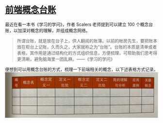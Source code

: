 # [前端概念台账](https://github.com/jannahuang/blog/issues/9)

最近在看一本书《学习的学问》，作者 Scalers 老师提到可以建立 100 个概念台账，以加深对概念的理解，并组成概念网络。

> 所谓台账，就是放在台子上，供人翻阅的账簿。以前的帐房先生，要把账本放在柜台上记账，久而久之，大家就称之为“台账”。台账的本质是清单或者表格，其作用是通过结构化的方式组织信息，方便梳理，可帮助我们思考得更清晰，避免脑海里一团乱麻。——《学习的学问》

便想到可以用概念台账的方式，梳理一下前端相关的概念，以下述表格方式记录。
![概念台账](https://raw.githubusercontent.com/jannahuang/blog/main/pictures/%E6%A6%82%E5%BF%B5%E5%8F%B0%E8%B4%A6.jpg
)


